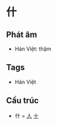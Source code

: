 # 什

## Phát âm
* Hán Việt: thậm

## Tags
* Hán Việt

## Cấu trúc
* 什 = [人](人.md) [十](十.md)

<script>window.HANZI_FIELD='什';</script>